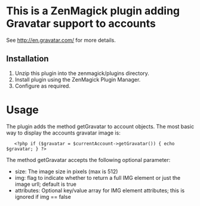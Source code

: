 This is a ZenMagick plugin adding Gravatar support to accounts
==============================================================
See http://en.gravatar.com/ for more details.


Installation
------------
1) Unzip this plugin into the zenmagick/plugins directory.
2) Install plugin using the ZenMagick Plugin Manager.
3) Configure as required.


Usage
=====
The plugin adds the method getGravatar to account objects. The most basic way to display the accounts gravatar image is:

       <?php if ($gravatar = $currentAccount->getGravatar()) { echo $gravatar; } ?>

The method getGravatar accepts the following optional parameter:
- size: The image size in pixels (max is 512)
- img: flag to indicate whether to return a full IMG element or just the image urll; default is true
- attributes: Optional key/value array for IMG element attributes; this is ignored if img == false
